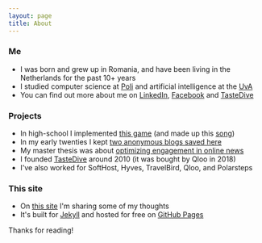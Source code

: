 ```yaml
---
layout: page
title: About
---
```


### Me

* I was born and grew up in Romania, and have been living in the Netherlands for the past 10+ years
* I studied computer science at [Poli](http://acs.pub.ro/en/) and artificial intelligence at the [UvA](http://www.uva.nl)
* You can find out more about me on [LinkedIn](https://nl.linkedin.com/in/andreioghina), [Facebook](https://www.facebook.com/andrei.oghina) and [TasteDive](https://tastedive.com/andrei)

### Projects

* In high-school I implemented [this game](/public/static/tank-site/) (and made up this [song](/public/static/psychedelic-solo.wav))
* In my early twenties I kept [two anonymous blogs saved here](/public/static/harmony-within-chaos.pdf)
* My master thesis was about [optimizing engagement in online news](/public/static/optimizing-engagement-in-online-news.pdf)
* I founded [TasteDive](http://tastedive.com) around 2010 (it was bought by Qloo in 2018)
* I've also worked for SoftHost, Hyves, TravelBird, Qloo, and Polarsteps

### This site

* On [this site](https://andrei.oghina.com) I'm sharing some of my thoughts
* It's built for [Jekyll](http://jekyllrb.com) and hosted for free on [GitHub Pages](https://pages.github.com)

Thanks for reading!
